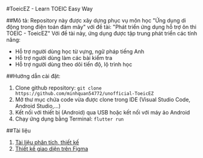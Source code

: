 #ToeicEZ - Learn TOEIC Easy Way

##Mô tả:
Repository này được xây dựng phục vụ môn học "Ứng dụng di động trong điện toán đám mây" với đề tài: "Phát triển ứng dụng hỗ trợ ôn thi TOEIC - ToeicEZ"
Với đề tài này, ứng dụng được tập trung phát triển các tính năng:
* Hỗ trợ người dùng học từ vựng, ngữ pháp tiếng Anh
* Hỗ trợ người dùng làm các bài kiểm tra
* Hỗ trợ người dùng theo dõi tiến độ, lộ trình học


##Hướng dẫn cài đặt:
1. Clone github repository:
```git clone https://github.com/minhquan54772/unofficial-ToeicEZ```
3. Mở thư mục chứa code vừa được clone trong IDE (Visual Studio Code, Android Studio,...)
4. Kết nối với thiết bị (Android) qua USB hoặc kết nối với máy ảo Android
5. Chạy ứng dụng bằng Terminal: `flutter run`

##Tài liệu
1. [Tài liệu phân tích, thiết kế](https://docs.google.com/document/d/1rgT0LNS6weos-kMgE6L87oOJAm5OxpqmQBvekzk8Wyg/edit?fbclid=IwAR0TGqYCfvDBBwujKxt9o57Rbf4ZvvdM8tnfqcKIV-7VhYL_i16p1AoIWhA#)
2. [Thiết kế giao diện trên Figma](https://www.figma.com/file/JnrWjDCzI3gj3ILkW4c529/ToeicEZ?node-id=0%3A1)
